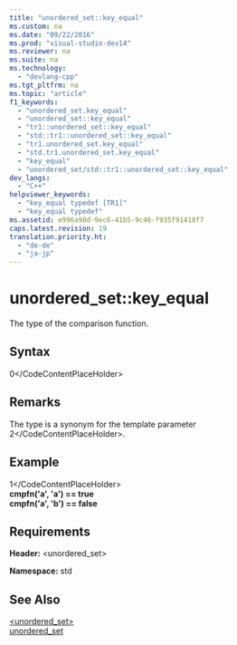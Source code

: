 ```yaml
---
title: "unordered_set::key_equal"
ms.custom: na
ms.date: "09/22/2016"
ms.prod: "visual-studio-dev14"
ms.reviewer: na
ms.suite: na
ms.technology: 
  - "devlang-cpp"
ms.tgt_pltfrm: na
ms.topic: "article"
f1_keywords: 
  - "unordered_set.key_equal"
  - "unordered_set::key_equal"
  - "tr1::unordered_set::key_equal"
  - "std::tr1::unordered_set::key_equal"
  - "tr1.unordered_set.key_equal"
  - "std.tr1.unordered_set.key_equal"
  - "key_equal"
  - "unordered_set/std::tr1::unordered_set::key_equal"
dev_langs: 
  - "C++"
helpviewer_keywords: 
  - "key_equal typedef [TR1]"
  - "key_equal typedef"
ms.assetid: e996a98d-9ec6-41b5-9c46-f935f91418f7
caps.latest.revision: 19
translation.priority.ht: 
  - "de-de"
  - "ja-jp"
---
```

# unordered_set::key_equal
The type of the comparison function.  
  
## Syntax  
  
<CodeContentPlaceHolder>0\</CodeContentPlaceHolder>  
## Remarks  
 The type is a synonym for the template parameter <CodeContentPlaceHolder>2\</CodeContentPlaceHolder>.  
  
## Example  
  
<CodeContentPlaceHolder>1\</CodeContentPlaceHolder>  
 **cmpfn('a', 'a') == true**  
**cmpfn('a', 'b') == false**   
## Requirements  
 **Header:** \<unordered_set>  
  
 **Namespace:** std  
  
## See Also  
 [\<unordered_set>](../vs140/-unordered_set-.md)   
 [unordered_set](../vs140/unordered_set-class.md)